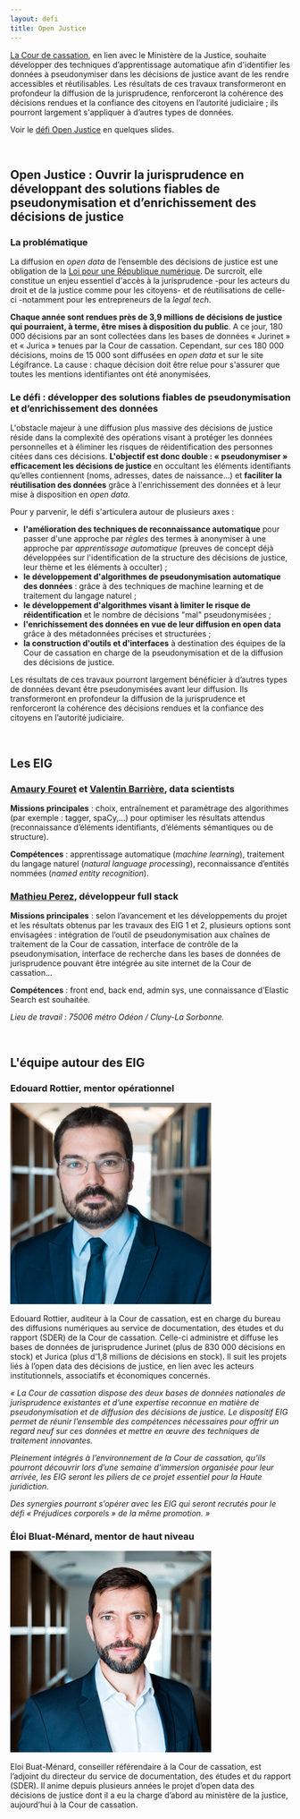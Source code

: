 ```yaml
---
layout: defi
title: Open Justice
---
```


[La Cour de cassation](https://www.courdecassation.fr/), en lien avec le Ministère de la Justice, souhaite développer des techniques d’apprentissage automatique afin d'identifier les données à pseudonymiser dans les décisions de justice avant de les rendre accessibles et réutilisables. Les résultats de ces travaux transformeront en profondeur la diffusion de la jurisprudence, renforceront la cohérence des décisions rendues et la confiance des citoyens en l’autorité judiciaire ; ils pourront largement s'appliquer à d’autres types de données.

Voir le [défi Open Justice](https://speakerdeck.com/eig2018/pitch-open-justice-defi-eig3) en quelques slides.

<br/>

## Open Justice : Ouvrir la jurisprudence en développant des solutions fiables de pseudonymisation et d’enrichissement des décisions de justice

### La problématique

La diffusion en _open data_ de l’ensemble des décisions de justice est une obligation de la [Loi pour une République numérique](https://www.economie.gouv.fr/republique-numerique). De surcroît, elle constitue un enjeu essentiel d'accès à la jurisprudence -pour les acteurs du droit et de la justice comme pour les citoyens- et de réutilisations de celle-ci -notamment pour les entrepreneurs de la _legal tech_.

**Chaque année sont rendues près de 3,9 millions de décisions de justice qui pourraient, à terme, être mises à disposition du public**. A ce jour, 180 000 décisions par an sont collectées dans les bases de données « Jurinet » et « Jurica » tenues par la Cour de cassation. Cependant, sur ces 180 000 décisions, moins de 15 000 sont diffusées en _open data_ et sur le site Légifrance. La cause : chaque décision doit être relue pour s'assurer que toutes les mentions identifiantes ont été anonymisées.

### Le défi : développer des solutions fiables de pseudonymisation et d’enrichissement des données 

L'obstacle majeur à une diffusion plus massive des décisions de justice réside dans la complexité des opérations visant à protéger les données personnelles et à éliminer les risques de réidentification des personnes citées dans ces décisions. **L'objectif est donc double : « pseudonymiser » efficacement les décisions de justice** en occultant les éléments identifiants qu’elles contiennent (noms, adresses, dates de naissance…) et **faciliter la réutilisation des données** grâce à l'enrichissement des données et à leur mise à disposition en _open data_.

Pour y parvenir, le défi s'articulera autour de plusieurs axes : 

* **l'amélioration des techniques de reconnaissance automatique** pour passer d'une approche par _règles_ des termes à anonymiser à une approche par _apprentissage automatique_ (preuves de concept déjà développées sur l'identification de la structure des décisions de justice, leur thème et les éléments à occulter) ; 
* **le développement d'algorithmes de pseudonymisation automatique des données** : grâce à des techniques de machine learning et de traitement du langage naturel ;
* **le développement d'algorithmes visant à limiter le risque de réidentification** et le nombre de décisions "mal" pseudonymisées ; 
* **l'enrichissement des données en vue de leur diffusion en open data** grâce à des métadonnées précises et structurées ; 
* **la construction d'outils et d'interfaces** à destination des équipes de la Cour de cassation en charge de la pseudonymisation et de la diffusion des décisions de justice.

Les résultats de ces travaux pourront largement bénéficier à d’autres
types de données devant être pseudonymisées avant leur diffusion. Ils transformeront en profondeur la diffusion de la jurisprudence et renforceront la cohérence des décisions rendues et la confiance des citoyens en l’autorité judiciaire. 

<br/>

## Les EIG 

### [Amaury Fouret](/communaute/2019/amaury-fouret.html) et [Valentin Barrière](/communaute/2019/valentin-barriere.html), data scientists

**Missions principales** : choix, entraînement et paramétrage des
algorithmes (par exemple : tagger, spaCy,…) pour optimiser les
résultats attendus (reconnaissance d’éléments identifiants, d’éléments
sémantiques ou de structure).

**Compétences** : apprentissage automatique (_machine learning_),
traitement du langage naturel (_natural language processing_),
reconnaissance d’entités nommées (_named entity recognition_).

### [Mathieu Perez](/communaute/2019/mathieu-perez.html), développeur full stack

**Missions principales** : selon l’avancement et les développements du
projet et les résultats obtenus par les travaux des EIG 1 et 2,
plusieurs options sont envisagées : intégration de l’outil de
pseudonymisation aux chaînes de traitement de la Cour de cassation,
interface de contrôle de la pseudonymisation, interface de recherche
dans les bases de données de jurisprudence pouvant être intégrée au
site internet de la Cour de cassation…

**Compétences** : front end, back end, admin sys, une
connaissance d’Elastic Search est souhaitée.

_Lieu de travail : 75006 métro Odéon / Cluny-La Sorbonne._

<br/>

## L'équipe autour des EIG

### Edouard Rottier, mentor opérationnel

![Edouard Rottier](/img/communaute/edouard-rottier.png)

Edouard Rottier, auditeur à la Cour de cassation, est en charge du
bureau des diffusions numériques au service de documentation, des
études et du rapport (SDER) de la Cour de cassation. Celle-ci
administre et diffuse les bases de données de jurisprudence Jurinet
(plus de 830 000 décisions en stock) et Jurica (plus d’1,8 millions de
décisions en stock). Il suit les projets liés à l’open data des
décisions de justice, en lien avec les acteurs institutionnels,
associatifs et économiques concernés. 

_« La Cour de cassation dispose des deux bases de données nationales de jurisprudence existantes et d’une expertise reconnue en matière de pseudonymisation et de diffusion des décisions de justice. Le dispositif EIG permet de réunir l’ensemble des compétences nécessaires pour offrir un regard neuf sur ces données et mettre en œuvre des techniques de traitement innovantes._

_Pleinement intégrés à l’environnement de la Cour de cassation, qu’ils pourront découvrir lors d’une semaine d’immersion organisée pour leur arrivée, les EIG seront les piliers de ce projet essentiel pour la Haute juridiction._

_Des synergies pourront s’opérer avec les EIG qui seront recrutés pour le défi « Préjudices corporels » de la même promotion. »_

### Éloi Bluat-Ménard, mentor de haut niveau

![Éloi Bluat-Ménard](/img/communaute/eloi-bluat-menard.png)

Eloi Buat-Ménard, conseiller référendaire à la Cour de cassation, est l’adjoint du directeur du service de documentation, des études et du rapport (SDER). Il anime depuis plusieurs années le projet d’open data des décisions de justice dont il a eu la charge d’abord au ministère de la justice, aujourd’hui à la Cour de cassation. 



